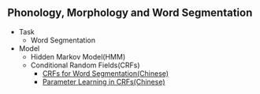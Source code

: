 ## Phonology, Morphology and Word Segmentation
- Task
    - Word Segmentation
- Model
    - Hidden Markov Model(HMM)
    - Conditional Random Fields(CRFs)
         - [CRFs for Word Segmentation(Chinese)](https://www.cnblogs.com/liufanping/p/4899842.html)
         - [Parameter Learning in CRFs(Chinese)](http://www.cnblogs.com/pinard/p/7068574.html)
